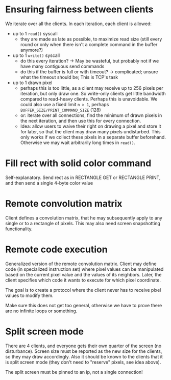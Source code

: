 # Ensuring fairness between clients

We iterate over all the clients. In each iteration, each client is allowed:
- up to 1 `read()` syscall
  - they are made as late as possible, to maximize read size (still every round or only when there isn't a complete command in the buffer anymore?)
- up to 1 `write()` syscall
  - do this every iteration? -> May be wasteful, but probably not if we have many contiguous send commands
  - do this if the buffer is full or with timeout? -> complicated; unsure what the timeout should be; This is TCP's task
- up to 1 drawn pixel
  - perhaps this is too little, as a client may receive up to 256 pixels per iteration, but only draw one. So write-only clients get little bandwidth compared to read-heavy clients. Perhaps this is unavoidable. We could also use a fixed limit `n > 1`, perhaps `BUFFER_SIZE/PRINT_COMMAND_SIZE` (128)
  - or: iterate over all connections, find the minimum of drawn pixels in the next iteration, and then use this for every connection.
  - Idea: allow users to waive their right on drawing a pixel and store it for later, so that the client may draw many pixels undisturbed. This only works if we collect these pixels in a separate buffer beforehand. Otherwise we may wait arbitrarily long times in `read()`.

# Fill rect with solid color command

Self-explanatory. Send rect as in RECTANGLE GET or RECTANGLE PRINT, and then send a single 4-byte color value

# Remote convolution matrix

Client defines a convolution matrix, that he may subsequently apply to any single or to a rectangle of pixels. This may also need screen snapshotting functionality.

# Remote code execution

Generalized version of the remote convolution matrix. Client may define code (in specialized instruction set) where pixel values can be manipulated based on the current pixel value and the values of its neighbors. Later, the client specifies which code it wants to execute for which pixel coordinate.

The goal is to create a protocol where the client never has to receive pixel values to modify them.

Make sure this does not get too general, otherwise we have to prove there are no infinite loops or something.

# Split screen mode

There are 4 clients, and everyone gets their own quarter of the screen (no disturbance). Screen size must be reported as the new size for the clients, so they may draw accordingly. Also it should be known to the clients that it is split screen mode (they don't need to "reserve" pixels, see idea above).

The split screen must be pinned to an ip, not a single connection!
